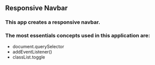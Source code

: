 ## Responsive Navbar
### This app creates a responsive navbar.
### The most essentials concepts used in this application are:
* document.querySelector
* addEventListener()
* classList.toggle
